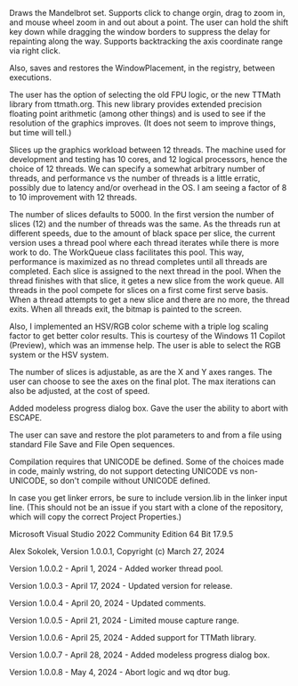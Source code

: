 Draws the Mandelbrot set. Supports click to change orgin, drag
to zoom in, and mouse wheel zoom in and out about a point. The
user can hold the shift key down while dragging the window
borders to suppress the delay for repainting along the way.
Supports backtracking the axis coordinate range via right click.

Also, saves and restores the WindowPlacement, in the registry,
between executions.

The user has the option of selecting the old FPU logic, or the
new TTMath library from ttmath.org. This new library provides
extended precision floating point arithmetic (among other things)
and is used to see if the resolution of the graphics improves.
(It does not seem to improve things, but time will tell.)

Slices up the graphics workload between 12 threads. The machine
used for development and testing has 10 cores, and 12 logical
processors, hence the choice of 12 threads. We can specify a
somewhat arbitrary number of threads, and performance vs the
number of threads is a little erratic, possibly due to latency
and/or overhead in the OS. I am seeing a factor of 8 to 10
improvement with 12 threads.

The number of slices defaults to 5000. In the first version
the number of slices (12) and the number of threads was the
same. As the threads run at different speeds, due to the
amount of black space per slice, the current version uses a
thread pool where each thread iterates while there is more
work to do. The WorkQueue class facilitates this pool. This
way, performance is maximized as no thread completes until
all threads are completed. Each slice is assigned to the
next thread in the pool. When the thread finishes with that
slice, it getes a new slice from the work queue. All threads
in the pool compete for slices on a first come first serve
basis. When a thread attempts to get a new slice and there
are no more, the thread exits. When all threads exit, the
bitmap is painted to the screen.
 
Also, I implemented an HSV/RGB color scheme with a triple log
scaling factor to get better color results. This is courtesy
of the Windows 11 Copilot (Preview), which was an immense help.
The user is able to select the RGB system or the HSV system.

The number of slices is adjustable, as are the X and Y axes
ranges. The user can choose to see the axes on the final plot.
The max iterations can also be adjusted, at the cost of speed.

Added modeless progress dialog box. Gave the user the ability
to abort with ESCAPE.

The user can save and restore the plot parameters to and from
a file using standard File Save and File Open sequences.

Compilation requires that UNICODE be defined. Some of the
choices made in code, mainly wstring, do not support detecting
UNICODE vs non-UNICODE, so don't compile without UNICODE defined.

In case you get linker errors, be sure to include version.lib
in the linker input line. (This should not be an issue if you
start with a clone of the repository, which will copy the
correct Project Properties.)
 
Microsoft Visual Studio 2022 Community Edition 64 Bit 17.9.5

Alex Sokolek, Version 1.0.0.1, Copyright (c) March 27, 2024
 
Version 1.0.0.2 - April 1, 2024 - Added worker thread pool.

Version 1.0.0.3 - April 17, 2024 - Updated version for release.

Version 1.0.0.4 - April 20, 2024 - Updated comments.

Version 1.0.0.5 - April 21, 2024 - Limited mouse capture range.

Version 1.0.0.6 - April 25, 2024 - Added support for TTMath library.

Version 1.0.0.7 - April 28, 2024 - Added modeless progress dialog box.

Version 1.0.0.8 - May 4, 2024 - Abort logic and wq dtor bug.